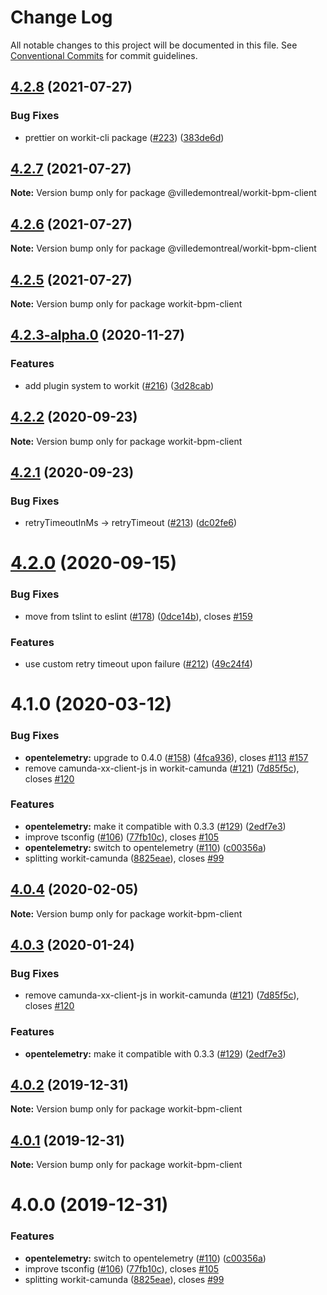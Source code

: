 # Change Log

All notable changes to this project will be documented in this file.
See [Conventional Commits](https://conventionalcommits.org) for commit guidelines.

## [4.2.8](https://github.com/VilledeMontreal/workit/compare/v4.2.5...v4.2.8) (2021-07-27)


### Bug Fixes

* prettier on workit-cli package ([#223](https://github.com/VilledeMontreal/workit/issues/223)) ([383de6d](https://github.com/VilledeMontreal/workit/commit/383de6d3890c43ca84cb54e8c20b2680447c7839))





## [4.2.7](https://github.com/VilledeMontreal/workit/compare/v4.2.5...v4.2.7) (2021-07-27)

**Note:** Version bump only for package @villedemontreal/workit-bpm-client





## [4.2.6](https://github.com/VilledeMontreal/workit/compare/v4.2.5...v4.2.6) (2021-07-27)

**Note:** Version bump only for package @villedemontreal/workit-bpm-client





## [4.2.5](https://github.com/VilledeMontreal/workit/compare/v4.2.3-alpha.0...v4.2.5) (2021-07-27)

**Note:** Version bump only for package workit-bpm-client





## [4.2.3-alpha.0](https://github.com/VilledeMontreal/workit/compare/v4.2.2...v4.2.3-alpha.0) (2020-11-27)


### Features

* add plugin system to workit ([#216](https://github.com/VilledeMontreal/workit/issues/216)) ([3d28cab](https://github.com/VilledeMontreal/workit/commit/3d28cab7265948f479228e3142cd341c57b6531a))





## [4.2.2](https://github.com/VilledeMontreal/workit/compare/v4.2.1...v4.2.2) (2020-09-23)

**Note:** Version bump only for package workit-bpm-client





## [4.2.1](https://github.com/VilledeMontreal/workit/compare/v4.2.0...v4.2.1) (2020-09-23)


### Bug Fixes

* retryTimeoutInMs → retryTimeout ([#213](https://github.com/VilledeMontreal/workit/issues/213)) ([dc02fe6](https://github.com/VilledeMontreal/workit/commit/dc02fe68f4a0bc30c1126dc189ac2e8dd1bcc16c))





# [4.2.0](https://github.com/VilledeMontreal/workit/compare/v4.1.0...v4.2.0) (2020-09-15)


### Bug Fixes

* move from tslint to eslint ([#178](https://github.com/VilledeMontreal/workit/issues/178)) ([0dce14b](https://github.com/VilledeMontreal/workit/commit/0dce14b696649cdff886c3e7a0ffdbbd56b548d7)), closes [#159](https://github.com/VilledeMontreal/workit/issues/159)


### Features

* use custom retry timeout upon failure ([#212](https://github.com/VilledeMontreal/workit/issues/212)) ([49c24f4](https://github.com/VilledeMontreal/workit/commit/49c24f475cbed3a438e65b75288c86f9aec73f81))





# 4.1.0 (2020-03-12)


### Bug Fixes

* **opentelemetry:** upgrade to 0.4.0 ([#158](https://github.com/VilledeMontreal/workit/issues/158)) ([4fca936](https://github.com/VilledeMontreal/workit/commit/4fca93608cb8ecb0242f7d8fe406b14bec0dc80b)), closes [#113](https://github.com/VilledeMontreal/workit/issues/113) [#157](https://github.com/VilledeMontreal/workit/issues/157)
* remove camunda-xx-client-js in workit-camunda ([#121](https://github.com/VilledeMontreal/workit/issues/121)) ([7d85f5c](https://github.com/VilledeMontreal/workit/commit/7d85f5cf59b91c5aef6ecd50d7a114866029c390)), closes [#120](https://github.com/VilledeMontreal/workit/issues/120)


### Features

* **opentelemetry:** make it compatible with 0.3.3 ([#129](https://github.com/VilledeMontreal/workit/issues/129)) ([2edf7e3](https://github.com/VilledeMontreal/workit/commit/2edf7e38a2bd5ad56d775c27e220a90c230f57f4))
* improve tsconfig ([#106](https://github.com/VilledeMontreal/workit/issues/106)) ([77fb10c](https://github.com/VilledeMontreal/workit/commit/77fb10cee7abe9340d88d301a4066636f7898887)), closes [#105](https://github.com/VilledeMontreal/workit/issues/105)
* **opentelemetry:** switch to opentelemetry ([#110](https://github.com/VilledeMontreal/workit/issues/110)) ([c00356a](https://github.com/VilledeMontreal/workit/commit/c00356aa4d792cfc310825d526f40f7eccb33844))
* splitting workit-camunda ([8825eae](https://github.com/VilledeMontreal/workit/commit/8825eaef9b66f86f3c21de4bc8ba093c75779fb4)), closes [#99](https://github.com/VilledeMontreal/workit/issues/99)





## [4.0.4](https://github.com/VilledeMontreal/workit/compare/workit-bpm-client@4.0.3...workit-bpm-client@4.0.4) (2020-02-05)

**Note:** Version bump only for package workit-bpm-client





## [4.0.3](https://github.com/VilledeMontreal/workit/compare/workit-bpm-client@4.0.2...workit-bpm-client@4.0.3) (2020-01-24)


### Bug Fixes

* remove camunda-xx-client-js in workit-camunda ([#121](https://github.com/VilledeMontreal/workit/issues/121)) ([7d85f5c](https://github.com/VilledeMontreal/workit/commit/7d85f5cf59b91c5aef6ecd50d7a114866029c390)), closes [#120](https://github.com/VilledeMontreal/workit/issues/120)


### Features

* **opentelemetry:** make it compatible with 0.3.3 ([#129](https://github.com/VilledeMontreal/workit/issues/129)) ([2edf7e3](https://github.com/VilledeMontreal/workit/commit/2edf7e38a2bd5ad56d775c27e220a90c230f57f4))





## [4.0.2](https://github.com/VilledeMontreal/workit/compare/workit-bpm-client@4.0.1...workit-bpm-client@4.0.2) (2019-12-31)

**Note:** Version bump only for package workit-bpm-client





## [4.0.1](https://github.com/VilledeMontreal/workit/compare/workit-bpm-client@4.0.0...workit-bpm-client@4.0.1) (2019-12-31)

**Note:** Version bump only for package workit-bpm-client





# 4.0.0 (2019-12-31)


### Features

* **opentelemetry:** switch to opentelemetry ([#110](https://github.com/VilledeMontreal/workit/issues/110)) ([c00356a](https://github.com/VilledeMontreal/workit/commit/c00356a))
* improve tsconfig ([#106](https://github.com/VilledeMontreal/workit/issues/106)) ([77fb10c](https://github.com/VilledeMontreal/workit/commit/77fb10c)), closes [#105](https://github.com/VilledeMontreal/workit/issues/105)
* splitting workit-camunda ([8825eae](https://github.com/VilledeMontreal/workit/commit/8825eae)), closes [#99](https://github.com/VilledeMontreal/workit/issues/99)

